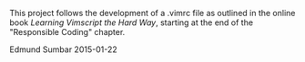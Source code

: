 This project follows the development of a .vimrc file as outlined
in the online book _Learning Vimscript the Hard Way_, starting at
the end of the "Responsible Coding" chapter.

Edmund Sumbar
2015-01-22
